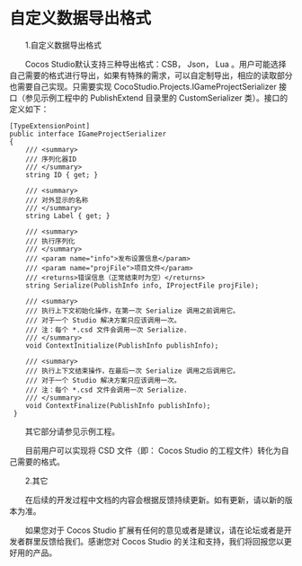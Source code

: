 # **自定义数据导出格式** #

&emsp;&emsp;1.自定义数据导出格式

&emsp;&emsp;Cocos Studio默认支持三种导出格式：CSB， Json， Lua 。用户可能选择自己需要的格式进行导出，如果有特殊的需求，可以自定制导出，相应的读取部分也需要自己实现。只需要实现 CocoStudio.Projects.IGameProjectSerializer 接口（参见示例工程中的 PublishExtend 目录里的 CustomSerializer 类）。接口的定义如下：

    [TypeExtensionPoint]
    public interface IGameProjectSerializer
    {
        /// <summary>
        /// 序列化器ID
        /// </summary>
        string ID { get; }

        /// <summary>
        /// 对外显示的名称
        /// </summary>
        string Label { get; }

        /// <summary>
        /// 执行序列化
        /// </summary>
        /// <param name="info">发布设置信息</param>
        /// <param name="projFile">项目文件</param>
        /// <returns>错误信息（正常结束时为空）</returns>
        string Serialize(PublishInfo info, IProjectFile projFile);

        /// <summary>
        /// 执行上下文初始化操作，在第一次 Serialize 调用之前调用它。
        /// 对于一个 Studio 解决方案只应该调用一次。
        /// 注：每个 *.csd 文件会调用一次 Serialize.
        /// </summary>
        void ContextInitialize(PublishInfo publishInfo);

        /// <summary>
        /// 执行上下文结束操作，在最后一次 Serialize 调用之后调用它。
        /// 对于一个 Studio 解决方案只应该调用一次。
        /// 注：每个 *.csd 文件会调用一次 Serialize.
        /// </summary>
        void ContextFinalize(PublishInfo publishInfo);
     }

&emsp;&emsp;其它部分请参见示例工程。

&emsp;&emsp;目前用户可以实现将 CSD 文件（即： Cocos Studio 的工程文件）转化为自己需要的格式。

&emsp;&emsp;2.其它

&emsp;&emsp;在后续的开发过程中文档的内容会根据反馈持续更新。如有更新，请以新的版本为准。

&emsp;&emsp;如果您对于 Cocos Studio 扩展有任何的意见或者是建议，请在论坛或者是开发者群里反馈给我们。感谢您对 Cocos Studio 的关注和支持，我们将回报您以更好用的产品。